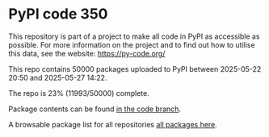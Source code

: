# PyPI code 350

This repository is part of a project to make all code in PyPI as accessible as possible. For more information 
on the project and to find out how to utilise this data, see the website: https://py-code.org/

This repo contains 50000 packages uploaded to PyPI between 
2025-05-22 20:50 and 2025-05-27 14:22.

The repo is 23% (11993/50000) complete.

Package contents can be found [in the code branch](https://github.com/pypi-data/pypi-mirror-350/tree/code/packages).

A browsable package list for all repositories [all packages here](https://py-code.org/repositories/pypi-mirror-350).


